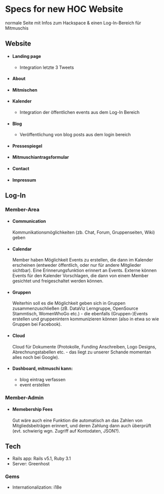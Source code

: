 

# Specs for new HOC Website
normale Seite mit Infos zum Hackspace &
einen Log-In-Bereich für Mitmuschis

## Website
- #### Landing page
  - Integration letzte 3 Tweets
- #### About
- #### Mitmischen
- #### Kalender
  - Integration der öffentlichen events aus dem Log-In Bereich
- #### Blog
  - Veröffentlichung von blog posts aus dem login bereich
- #### Pressespiegel
- #### Mitmuschiantragsformular
- #### Contact
- #### Impressum

## Log-In
### Member-Area
- #### Communication
  Kommunikationsmöglichkeiten (zb. Chat, Forum, Gruppenseiten, Wiki) geben
- #### Calendar
  Member haben Möglichkeit Events zu erstellen, die dann im Kalender erscheinen
(entweder öffentlich, oder nur für andere Mitglieder sichtbar). Eine
Erinnerungsfunktion erinnert an Events. Externe können Events für den
Kalender Vorschlagen, die dann von einem Member gesichtet und
freigeschaltet werden können.
- #### Gruppen
  Weiterhin soll es die Möglichkeit geben
sich in Gruppen zusammenzuschließen (zB. DataViz Lerngruppe, OpenSource
Stammtisch, WomenWhoGo etc.) - die ebenfalls (Gruppen-)Events erstellen
und gruppenintern kommunizieren können (also in etwa so wie Gruppen bei
Facebook).
- #### Cloud
  Cloud für Dokumente (Protokolle, Funding Anschreiben, Logo Designs,
Abrechnungstabellen etc. - das liegt zu unserer Schande momentan alles
noch bei Google).
- #### Dashboard, mitmuschi kann:
  - blog eintrag verfassen
  - event erstellen


### Member-Admin
- #### Memebership Fees
  Gut wäre auch eine Funktion die automatisch an das Zahlen von
Mitgliedsbeiträgen erinnert, und deren Zahlung dann auch überprüft (evt.
schwierig wgn. Zugriff auf Kontodaten, JSON?).

## Tech
- Rails app: Rails v5.1, Ruby 3.1
- Server: Greenhost
### Gems
- Internationalization: i18e
